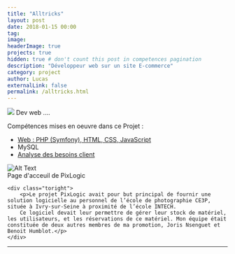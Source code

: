 ```yaml
---
title: "Alltricks"
layout: post
date: 2018-01-15 00:00
tag:
image:
headerImage: true
projects: true
hidden: true # don't count this post in competences pagination
description: "Développeur web sur un site E-commerce"
category: project
author: Lucas
externalLink: false
permalink: /alltricks.html
---
```


<img src="{{ site.baseurl }}/images/pic03.jpg">
Dev web ....

Compétences mises en oeuvre dans ce Projet :

- [Web : PHP (Symfony), HTML, CSS, JavaScript]({{site.url}}/myportfolio/web)
- MySQL
- [Analyse des besoins client]({{site.url}}/myportfolio/analyse-besoin)


<div class="side-by-side">
    <div class="toleft">
      <img class="image" src="{{ site.url }}/{{ site.projets.PixLogic.image }}" alt="Alt Text">
      <figcaption class="caption">Page d'acceuil de PixLogic</figcaption>
    </div>

    <div class="toright">
        <p>Le projet PixLogic avait pour but principal de fournir une solution logicielle au personnel de l’école de photographie CE3P, située à Ivry-sur-Seine à proximité de l’école INTECH.
        Ce logiciel devait leur permettre de gérer leur stock de matériel, les utilisateurs, et les réservations de ce matériel. Mon équipe était constituée de deux autres membres de ma promotion, Joris Nsenguet et Benoit Humblot.</p>
    </div>
</div>


---
